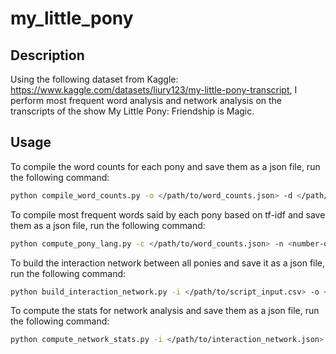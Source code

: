 # my_little_pony

## Description
Using the following dataset from Kaggle: https://www.kaggle.com/datasets/liury123/my-little-pony-transcript,
I perform most frequent word analysis and network analysis on the transcripts of the show My Little Pony: Friendship is Magic.

## Usage
To compile the word counts for each pony and save them as a json file, run the following command:
```bash
python compile_word_counts.py -o </path/to/word_counts.json> -d </path/to/clean_dialog.csv>
```

To compile most frequent words said by each pony based on tf-idf and save them as a json file, run the following command:
```bash
python compute_pony_lang.py -c </path/to/word_counts.json> -n <number-of-top-words-to-obtain>
```

To build the interaction network between all ponies and save it as a json file, run the following command:
```bash
python build_interaction_network.py -i </path/to/script_input.csv> -o </path/to/interaction_network.json>
```

To compute the stats for network analysis and save them as a json file, run the following command:
```bash
python compute_network_stats.py -i </path/to/interaction_network.json> -o </path/to/stats.json>
```